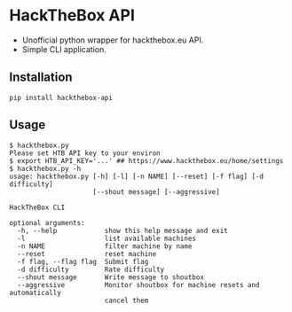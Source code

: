 # HackTheBox API

* Unofficial python wrapper for hackthebox.eu API.
* Simple CLI application.

## Installation

`pip install hackthebox-api`

## Usage

```
$ hackthebox.py
Please set HTB API key to your environ
$ export HTB_API_KEY='...' ## https://www.hackthebox.eu/home/settings
$ hackthebox.py -h
usage: hackthebox.py [-h] [-l] [-n NAME] [--reset] [-f flag] [-d difficulty]
                     [--shout message] [--aggressive]

HackTheBox CLI

optional arguments:
  -h, --help            show this help message and exit
  -l                    list available machines
  -n NAME               filter machine by name
  --reset               reset machine
  -f flag, --flag flag  Submit flag
  -d difficulty         Rate difficulty
  --shout message       Write message to shoutbox
  --aggressive          Monitor shoutbox for machine resets and automatically
                        cancel them
```
